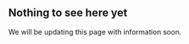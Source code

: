 ## Nothing to see here yet

We will be updating this page with information soon.

<figure>
<picture>
<source type="image/svg" srcset="/images/illustration-empty.svg">
<img src="/images/illustration-empty.svg" alt=""/>	
</picture>
</figure>

